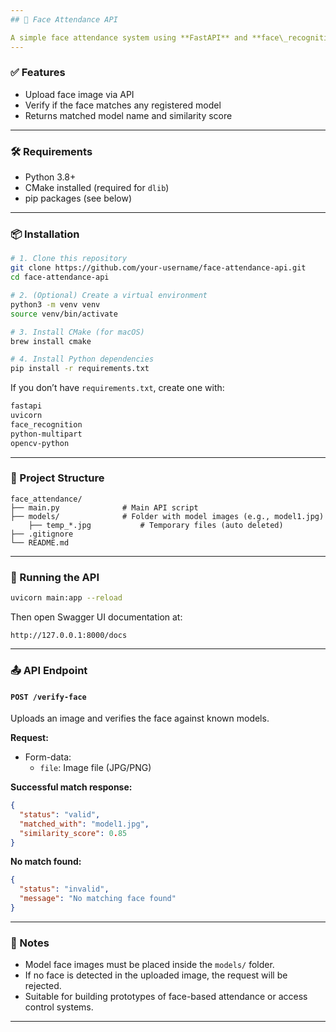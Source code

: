 ```yaml
---
## 📸 Face Attendance API

A simple face attendance system using **FastAPI** and **face\_recognition**. The API compares an uploaded face image to reference model photos stored in a folder.
---
```


### ✅ Features

- Upload face image via API
- Verify if the face matches any registered model
- Returns matched model name and similarity score

---

### 🛠️ Requirements

- Python 3.8+
- CMake installed (required for `dlib`)
- pip packages (see below)

---

### 📦 Installation

```bash
# 1. Clone this repository
git clone https://github.com/your-username/face-attendance-api.git
cd face-attendance-api

# 2. (Optional) Create a virtual environment
python3 -m venv venv
source venv/bin/activate

# 3. Install CMake (for macOS)
brew install cmake

# 4. Install Python dependencies
pip install -r requirements.txt
```

If you don’t have `requirements.txt`, create one with:

```txt
fastapi
uvicorn
face_recognition
python-multipart
opencv-python
```

---

### 📂 Project Structure

```
face_attendance/
├── main.py              # Main API script
├── models/              # Folder with model images (e.g., model1.jpg)
    ├── temp_*.jpg           # Temporary files (auto deleted)
├── .gitignore
└── README.md
```

---

### 🚀 Running the API

```bash
uvicorn main:app --reload
```

Then open Swagger UI documentation at:

```
http://127.0.0.1:8000/docs
```

---

### 📤 API Endpoint

#### `POST /verify-face`

Uploads an image and verifies the face against known models.

**Request:**

- Form-data:
  - `file`: Image file (JPG/PNG)

**Successful match response:**

```json
{
  "status": "valid",
  "matched_with": "model1.jpg",
  "similarity_score": 0.85
}
```

**No match found:**

```json
{
  "status": "invalid",
  "message": "No matching face found"
}
```

---

### 📝 Notes

- Model face images must be placed inside the `models/` folder.
- If no face is detected in the uploaded image, the request will be rejected.
- Suitable for building prototypes of face-based attendance or access control systems.

---
